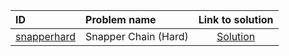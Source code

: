| ID | Problem name | Link to solution |
|:---|:---|:---:|
| [snapperhard](https://open.kattis.com/problems/snapperhard) | Snapper Chain (Hard) | [Solution](https://github.com/versenyi98/kattis-solutions/tree/main/solutions/Snapper%20Chain%20%28Hard%29)|
